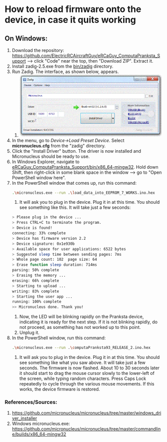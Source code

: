 
# How to reload firmware onto the device, in case it quits working

## On Windows:

1. Download the repository: https://github.com/ElectricRCAircraftGuy/eRCaGuy_ComputaPranksta_Support --> click "Code" near the top, then "Download ZIP". Extract it.
1. Install zadig-2.5.exe from the [bin/zadig](zadig) directory.
1. Run Zadig. The interface, as shown below, appears.
    1. ![](zadig/zadig_screenshot.gif)
1. In the menu, go to *Device->Load Preset Device*.  Select **micronucleus.cfg** from the "zadig" directory.
1. Click the "Install Driver" button. The driver is now installed and Micronucleus should be ready to use. 
1. In Windows Explorer, navigate to [eRCaGuy_ComputaPranksta_Support/bin/x86_64-mingw32](x86_64-mingw32). Hold down Shift, then right-click in some blank space in the window --> go to "Open PowerShell window here".
1. In the PowerShell window that comes up, run this command: 
    ```bash
    .\micronucleus.exe --run .\load_data_into_EEPROM_7_WORKS.ino.hex
    ````
    1. It will ask you to plug in the device. Plug it in at this time. You should see something like this. It will take just a few seconds:
    ```bash
    > Please plug in the device ... 
    > Press CTRL+C to terminate the program.
    > Device is found!
    connecting: 33% complete
    > Device has firmware version 2.2
    > Device signature: 0x1e930b 
    > Available space for user applications: 6522 bytes
    > Suggested sleep time between sending pages: 7ms
    > Whole page count: 102  page size: 64
    > Erase function sleep duration: 714ms
    parsing: 50% complete
    > Erasing the memory ...
    erasing: 66% complete
    > Starting to upload ...
    writing: 83% complete
    > Starting the user app ...
    running: 100% complete
    >> Micronucleus done. Thank you!
    ```
    1. Now, the LED will be blinking rapidly on the Pranksta device, indicating it is ready for the next step. If it is not blinking rapidly, do not proceed, as something has not worked up to this point. 
    1. Unplug it.
1. In the PowerShell window, run this command: 
    ```bash
    .\micronucleus.exe --run .\computaPranksta93_RELEASE_2.ino.hex
    ``` 
    1. It will ask you to plug in the device. Plug it in at this time. You should see something like what you saw above. It will take just a few seconds. The firmware is now flashed. About 10 to 30 seconds later it should start to drag the mouse cursor slowly to the lower-left of the screen, while typing random characters. Press Caps Lock repeatedly to cycle through the various mouse movements. If this works, the device firmware is restored.



### References/Sources:
1. https://github.com/micronucleus/micronucleus/tree/master/windows_driver_installer
1. Windows micronucleus.exe: https://github.com/micronucleus/micronucleus/tree/master/commandline/builds/x86_64-mingw32 


<!--

----------

Old info (don't use this)

1. Download and install this Arduino IDE (Integrated Development Environment): https://downloads.arduino.cc/arduino-1.8.15-windows.exe. Be sure to install all components it comes with, including all drivers.
1. Open Arduino. Click "Allow access" if Windows Defender tries to block it.
1. Go to Tools -> Manage Libraries -> 

-->
